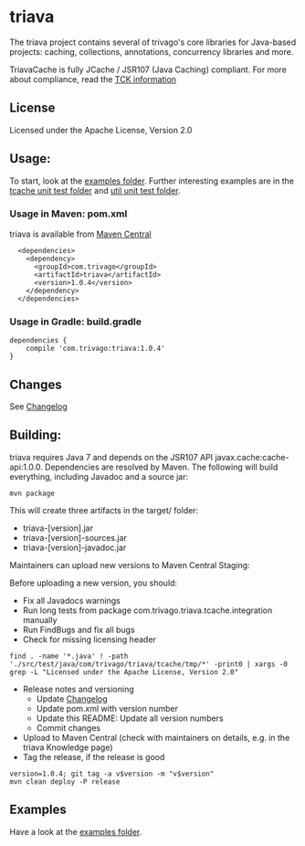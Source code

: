 # triava

The triava project contains several of trivago's core libraries for Java-based projects: caching, collections, annotations, concurrency libraries and more.

TriavaCache is fully JCache / JSR107 (Java Caching) compliant. For more about compliance, read the [TCK information](./tck/README.md)

## License
Licensed under the Apache License, Version 2.0

## Usage:
To start, look at the [examples folder](./src/examples/java/com/trivago/examples). Further interesting examples are in the [tcache unit test folder](src/test/java/com/trivago/triava/tcache/) and [util unit test folder](src/test/java/com/trivago/triava/util/).  

### Usage in Maven: pom.xml
triava is available from [Maven Central](http://search.maven.org/#search|ga|1|a%3A%22triava%22)

```
  <dependencies>
    <dependency>
      <groupId>com.trivago</groupId>
      <artifactId>triava</artifactId>
      <version>1.0.4</version>
    </dependency>
  </dependencies>
```


### Usage in Gradle: build.gradle
```
dependencies {
	compile 'com.trivago:triava:1.0.4'
}
```

## Changes ##
See [Changelog](CHANGES.md)



## Building:
triava requires Java 7 and depends on the JSR107 API javax.cache:cache-api:1.0.0. Dependencies are resolved by Maven. The following will build everything, including Javadoc and a source jar:

`mvn package`

This will create three artifacts in the target/ folder:

- triava-[version].jar
- triava-[version]-sources.jar
- triava-[version]-javadoc.jar

Maintainers can upload new versions to Maven Central Staging:

Before uploading a new version, you should:
 - Fix all Javadocs warnings
 - Run long tests from package com.trivago.triava.tcache.integration manually
 - Run FindBugs and fix all bugs
 - Check for missing licensing header
 ```
 find . -name '*.java' ! -path './src/test/java/com/trivago/triava/tcache/tmp/*' -print0 | xargs -0 grep -L "Licensed under the Apache License, Version 2.0"
 ```
 - Release notes and versioning
     - Update [Changelog](CHANGES.md)
     - Update pom.xml with version number
     - Update this README: Update all version numbers
     - Commit changes
 - Upload to Maven Central (check with maintainers on details, e.g. in the triava Knowledge page)
 - Tag the release, if the release is good
```
version=1.0.4; git tag -a v$version -m "v$version"
mvn clean deploy -P release
```

## Examples
Have a look at the [examples folder](./src/examples/java/com/trivago/examples).
